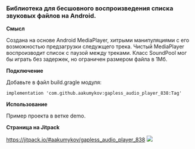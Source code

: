 ### Библиотека для бесшовного воспроизведения списка звуковых файлов на Android.

**Смысл**

Создана на основе Android MediaPlayer, хитрыми манипуляциями с его возможностью предзагрузки следужщего трека.
Чистый MediaPlayer воспроизводит список с паузой между треками. 
Класс SoundPool мог бы играть без задержек, но ограничен размером файла в 1Мб.

**Подключение**

Добавьте в файл build.gragle модуля:

`implementation 'com.github.aakumykov:gapless_audio_player_838:Tag'`

**Использование**

Пример проекта в ветке demo.

**Страница на Jitpack**

https://jitpack.io/#aakumykov/gapless_audio_player_838
[![](https://jitpack.io/v/aakumykov/gapless_audio_player_838.svg)](https://jitpack.io/#aakumykov/gapless_audio_player_838)
